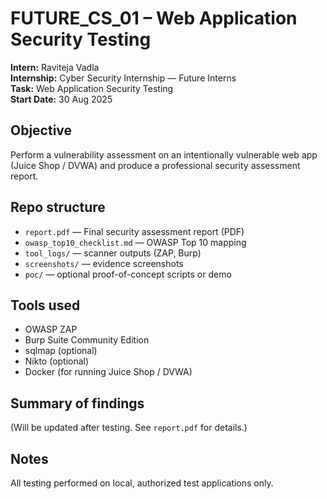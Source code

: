 # FUTURE_CS_01 – Web Application Security Testing

**Intern:** Raviteja Vadla  
**Internship:** Cyber Security Internship — Future Interns  
**Task:** Web Application Security Testing  
**Start Date:** 30 Aug 2025

## Objective
Perform a vulnerability assessment on an intentionally vulnerable web app (Juice Shop / DVWA) and produce a professional security assessment report.

## Repo structure
- `report.pdf` — Final security assessment report (PDF)
- `owasp_top10_checklist.md` — OWASP Top 10 mapping
- `tool_logs/` — scanner outputs (ZAP, Burp)
- `screenshots/` — evidence screenshots
- `poc/` — optional proof-of-concept scripts or demo

## Tools used
- OWASP ZAP
- Burp Suite Community Edition
- sqlmap (optional)
- Nikto (optional)
- Docker (for running Juice Shop / DVWA)

## Summary of findings
(Will be updated after testing. See `report.pdf` for details.)

## Notes
All testing performed on local, authorized test applications only.
